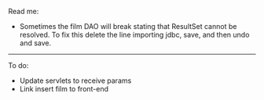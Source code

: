 Read me:
- Sometimes the film DAO will break stating that ResultSet cannot be resolved. To fix this delete the line importing jdbc, save, and then undo and save.

---
To do:
- Update servlets to receive params
- Link insert film to front-end